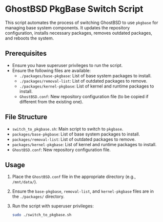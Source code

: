 # GhostBSD PkgBase Switch Script

This script automates the process of switching GhostBSD to use `pkgbase` for managing base system components. It updates the repository configuration, installs necessary packages, removes outdated packages, and reboots the system.

## Prerequisites

- Ensure you have superuser privileges to run the script.
- Ensure the following files are available:
  - `./packages/base-pkgbase`: List of base system packages to install.
  - `./packages/removal-list`: List of outdated packages to remove.
  - `./packages/kernel-pkgbase`: List of kernel and runtime packages to install.
  - `GhostBSD.conf`: New repository configuration file (to be copied if different from the existing one).

## File Structure

- `switch_to_pkgbase.sh`: Main script to switch to `pkgbase`.
- `packages/base-pkgbase`: List of base system packages to install.
- `packages/removal-list`: List of outdated packages to remove.
- `packages/kernel-pkgbase`: List of kernel and runtime packages to install.
- `GhostBSD.conf`: New repository configuration file.

## Usage

1. Place the `GhostBSD.conf` file in the appropriate directory (e.g., `/mnt/data/`).
2. Ensure the `base-pkgbase`, `removal-list`, and `kernel-pkgbase` files are in the `./packages/` directory.
3. Run the script with superuser privileges:

   ```sh
   sudo ./switch_to_pkgbase.sh

